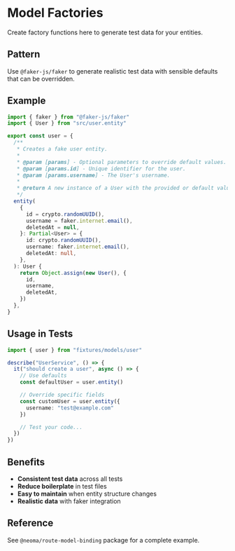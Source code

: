 # Model Factories

Create factory functions here to generate test data for your entities.

## Pattern

Use `@faker-js/faker` to generate realistic test data with sensible defaults that can be overridden.

## Example

```typescript
import { faker } from "@faker-js/faker"
import { User } from "src/user.entity"

export const user = {
  /**
   * Creates a fake user entity.
   *
   * @param [params] - Optional parameters to override default values.
   * @param [params.id] - Unique identifier for the user.
   * @param [params.username] - The User's username.
   *
   * @return A new instance of a User with the provided or default values.
   */
  entity(
    {
      id = crypto.randomUUID(),
      username = faker.internet.email(),
      deletedAt = null,
    }: Partial<User> = {
      id: crypto.randomUUID(),
      username: faker.internet.email(),
      deletedAt: null,
    },
  ): User {
    return Object.assign(new User(), {
      id,
      username,
      deletedAt,
    })
  },
}
```

## Usage in Tests

```typescript
import { user } from "fixtures/models/user"

describe("UserService", () => {
  it("should create a user", async () => {
    // Use defaults
    const defaultUser = user.entity()

    // Override specific fields
    const customUser = user.entity({
      username: "test@example.com"
    })

    // Test your code...
  })
})
```

## Benefits

- **Consistent test data** across all tests
- **Reduce boilerplate** in test files
- **Easy to maintain** when entity structure changes
- **Realistic data** with faker integration

## Reference

See `@neoma/route-model-binding` package for a complete example.
